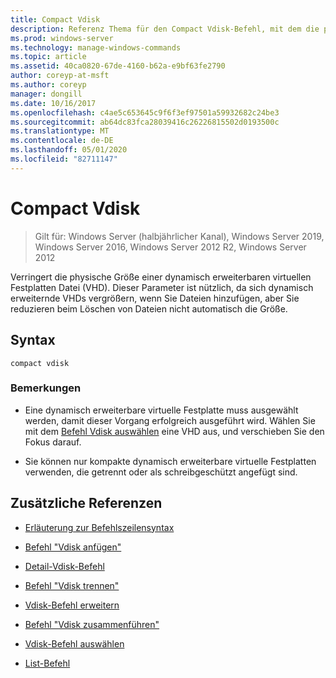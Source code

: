 ```yaml
---
title: Compact Vdisk
description: Referenz Thema für den Compact Vdisk-Befehl, mit dem die physische Größe einer dynamisch erweiterbaren virtuellen Festplatten Datei (VHD) reduziert wird.
ms.prod: windows-server
ms.technology: manage-windows-commands
ms.topic: article
ms.assetid: 40ca0820-67de-4160-b62a-e9bf63fe2790
author: coreyp-at-msft
ms.author: coreyp
manager: dongill
ms.date: 10/16/2017
ms.openlocfilehash: c4ae5c653645c9f6f3ef97501a59932682c24be3
ms.sourcegitcommit: ab64dc83fca28039416c26226815502d0193500c
ms.translationtype: MT
ms.contentlocale: de-DE
ms.lasthandoff: 05/01/2020
ms.locfileid: "82711147"
---
```

# <a name="compact-vdisk"></a>Compact Vdisk

> Gilt für: Windows Server (halbjährlicher Kanal), Windows Server 2019, Windows Server 2016, Windows Server 2012 R2, Windows Server 2012

Verringert die physische Größe einer dynamisch erweiterbaren virtuellen Festplatten Datei (VHD). Dieser Parameter ist nützlich, da sich dynamisch erweiternde VHDs vergrößern, wenn Sie Dateien hinzufügen, aber Sie reduzieren beim Löschen von Dateien nicht automatisch die Größe.

## <a name="syntax"></a>Syntax

```
compact vdisk
```

### <a name="remarks"></a>Bemerkungen

- Eine dynamisch erweiterbare virtuelle Festplatte muss ausgewählt werden, damit dieser Vorgang erfolgreich ausgeführt wird. Wählen Sie mit dem [Befehl Vdisk auswählen](select-vdisk.md) eine VHD aus, und verschieben Sie den Fokus darauf.

- Sie können nur kompakte dynamisch erweiterbare virtuelle Festplatten verwenden, die getrennt oder als schreibgeschützt angefügt sind.

## <a name="additional-references"></a>Zusätzliche Referenzen

- [Erläuterung zur Befehlszeilensyntax](command-line-syntax-key.md)

- [Befehl "Vdisk anfügen"](attach-vdisk.md)

- [Detail-Vdisk-Befehl](detail-vdisk.md)

- [Befehl "Vdisk trennen"](detach-vdisk.md)

- [Vdisk-Befehl erweitern](expand-vdisk.md)

- [Befehl "Vdisk zusammenführen"](merge-vdisk.md)

- [Vdisk-Befehl auswählen](select-vdisk.md)

- [List-Befehl](list.md)
